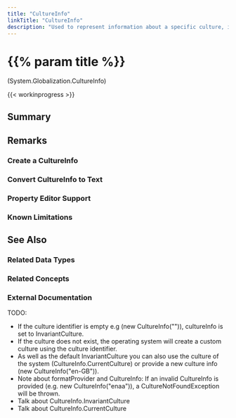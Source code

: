 ```yaml
---
title: "CultureInfo"
linkTitle: "CultureInfo"
description: "Used to represent information about a specific culture, including the names for the culture, the writing system, the calendar used, the sort order of strings, and formatting for dates and numbers."
---
```


# {{% param title %}}

<p class="namespace">(System.Globalization.CultureInfo)</p>

{{< workinprogress >}}

## Summary

## Remarks

### Create a CultureInfo

### Convert CultureInfo to Text

### Property Editor Support

### Known Limitations

## See Also

### Related Data Types

### Related Concepts

### External Documentation

TODO:

* If the culture identifier is empty e.g (new CultureInfo("")), cultureInfo is set to InvariantCulture.
* If the culture does not exist, the operating system will create a custom culture using the culture identifier.
* As well as the default InvariantCulture you can also use the culture of the system (CultureInfo.CurrentCulture) or provide a new culture info (new CultureInfo("en-GB")).
* Note about formatProvider and CultureInfo: If an invalid CultureInfo is provided (e.g. new CultureInfo("enaa")), a CultureNotFoundException will be thrown.
* Talk about CultureInfo.InvariantCulture
* Talk about CultureInfo.CurrentCulture
